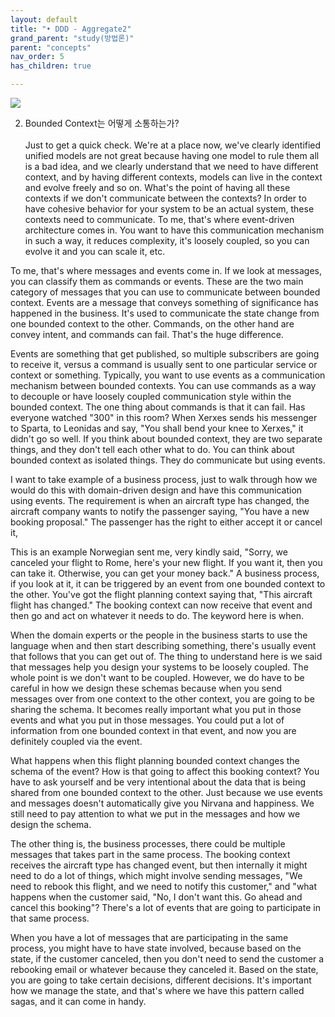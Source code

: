 ```yaml
---
layout: default
title: "• DDD - Aggregate2"
grand_parent: "study(방법론)"
parent: "concepts"
nav_order: 5
has_children: true

---
```



![](https://3.bp.blogspot.com/-NMgicII-Om4/WRaSUWBv42I/AAAAAAAAAyo/dQaSkoScdPATCm5BrXC3f3F34W-48lTqwCLcB/w1200-h630-p-k-no-nu/DDD-car-aggregate.png)

2. Bounded Context는 어떻게 소통하는가?
<br><br>
Just to get a quick check. We're at a place now, we've clearly identified unified models are not great because having one model to rule them all is a bad idea, and we clearly understand that we need to have different context, and by having different contexts, models can live in the context and evolve freely and so on. What's the point of having all these contexts if we don't communicate between the contexts? In order to have cohesive behavior for your system to be an actual system, these contexts need to communicate. To me, that's where event-driven architecture comes in. You want to have this communication mechanism in such a way, it reduces complexity, it's loosely coupled, so you can evolve it and you can scale it, etc.

To me, that's where messages and events come in. If we look at messages, you can classify them as commands or events. These are the two main category of messages that you can use to communicate between bounded context. Events are a message that conveys something of significance has happened in the business. It's used to communicate the state change from one bounded context to the other. Commands, on the other hand are convey intent, and commands can fail. That's the huge difference.

Events are something that get published, so multiple subscribers are going to receive it, versus a command is usually sent to one particular service or context or something. Typically, you want to use events as a communication mechanism between bounded contexts. You can use commands as a way to decouple or have loosely coupled communication style within the bounded context. The one thing about commands is that it can fail. Has everyone watched "300" in this room? When Xerxes sends his messenger to Sparta, to Leonidas and say, "You shall bend your knee to Xerxes," it didn't go so well. If you think about bounded context, they are two separate things, and they don't tell each other what to do. You can think about bounded context as isolated things. They do communicate but using events.

I want to take example of a business process, just to walk through how we would do this with domain-driven design and have this communication using events. The requirement is when an aircraft type has changed, the aircraft company wants to notify the passenger saying, "You have a new booking proposal." The passenger has the right to either accept it or cancel it,

This is an example Norwegian sent me, very kindly said, "Sorry, we canceled your flight to Rome, here's your new flight. If you want it, then you can take it. Otherwise, you can get your money back." A business process, if you look at it, it can be triggered by an event from one bounded context to the other. You've got the flight planning context saying that, "This aircraft flight has changed." The booking context can now receive that event and then go and act on whatever it needs to do. The keyword here is when.

When the domain experts or the people in the business starts to use the language when and then start describing something, there's usually event that follows that you can get out of. The thing to understand here is we said that messages help you design your systems to be loosely coupled. The whole point is we don't want to be coupled. However, we do have to be careful in how we design these schemas because when you send messages over from one context to the other context, you are going to be sharing the schema. It becomes really important what you put in those events and what you put in those messages. You could put a lot of information from one bounded context in that event, and now you are definitely coupled via the event.

What happens when this flight planning bounded context changes the schema of the event? How is that going to affect this booking context? You have to ask yourself and be very intentional about the data that is being shared from one bounded context to the other. Just because we use events and messages doesn't automatically give you Nirvana and happiness. We still need to pay attention to what we put in the messages and how we design the schema.

The other thing is, the business processes, there could be multiple messages that takes part in the same process. The booking context receives the aircraft type has changed event, but then internally it might need to do a lot of things, which might involve sending messages, "We need to rebook this flight, and we need to notify this customer," and "what happens when the customer said, "No, I don't want this. Go ahead and cancel this booking"? There's a lot of events that are going to participate in that same process.

When you have a lot of messages that are participating in the same process, you might have to have state involved, because based on the state, if the customer canceled, then you don't need to send the customer a rebooking email or whatever because they canceled it. Based on the state, you are going to take certain decisions, different decisions. It's important how we manage the state, and that's where we have this pattern called sagas, and it can come in handy.
<br><br><br><br>

